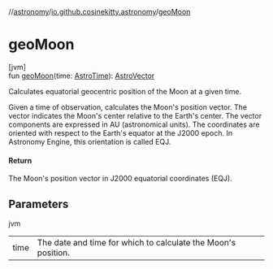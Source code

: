 //[astronomy](../../index.md)/[io.github.cosinekitty.astronomy](index.md)/[geoMoon](geo-moon.md)

# geoMoon

[jvm]\
fun [geoMoon](geo-moon.md)(time: [AstroTime](-astro-time/index.md)): [AstroVector](-astro-vector/index.md)

Calculates equatorial geocentric position of the Moon at a given time.

Given a time of observation, calculates the Moon's position vector. The vector indicates the Moon's center relative to the Earth's center. The vector components are expressed in AU (astronomical units). The coordinates are oriented with respect to the Earth's equator at the J2000 epoch. In Astronomy Engine, this orientation is called EQJ.

#### Return

The Moon's position vector in J2000 equatorial coordinates (EQJ).

## Parameters

jvm

| | |
|---|---|
| time | The date and time for which to calculate the Moon's position. |
